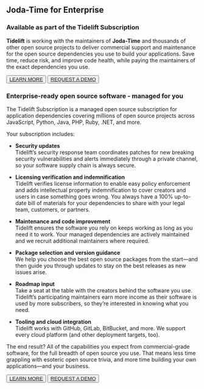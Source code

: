 ## Joda-Time for Enterprise

### Available as part of the Tidelift Subscription

**Tidelift** is working with the maintainers of **Joda-Time** and thousands of other open source projects to deliver
commercial support and maintenance for the open source dependencies you use to build your applications.
Save time, reduce risk, and improve code health, while paying the maintainers of the exact dependencies you use.

<button class="btn-learnmore" type="button">[LEARN MORE][1]</button>
<button class="btn-requestdemo" type="button">[REQUEST A DEMO][2]</button>

### Enterprise-ready open source software - managed for you

The Tidelift Subscription is a managed open source subscription for application dependencies covering millions
of open source projects across JavaScript, Python, Java, PHP, Ruby, .NET, and more.

Your subscription includes:

* **Security updates**<br />
  Tidelift’s security response team coordinates patches for new breaking security vulnerabilities and alerts
  immediately through a private channel, so your software supply chain is always secure.

* **Licensing verification and indemnification**<br />
  Tidelift verifies license information to enable easy policy enforcement and adds intellectual property
  indemnification to cover creators and users in case something goes wrong. You always have a 100% up-to-date
  bill of materials for your dependencies to share with your legal team, customers, or partners.

* **Maintenance and code improvement**<br />
  Tidelift ensures the software you rely on keeps working as long as you need it to work.
  Your managed dependencies are actively maintained and we recruit additional maintainers where required.

* **Package selection and version guidance**<br />
  We help you choose the best open source packages from the start—and then guide you through updates to stay on
  the best releases as new issues arise.

* **Roadmap input**<br />
  Take a seat at the table with the creators behind the software you use. Tidelift’s participating maintainers
  earn more income as their software is used by more subscribers, so they’re interested in knowing what you need.

* **Tooling and cloud integration**<br />
  Tidelift works with GitHub, GitLab, BitBucket, and more.
  We support every cloud platform (and other deployment targets, too).

The end result? All of the capabilities you expect from commercial-grade software, for the full breadth
of open source you use. That means less time grappling with esoteric open source trivia, and more
time building your own applications—and your business.

<button class="btn-learnmore" type="button">[LEARN MORE][1]</button>
<button class="btn-requestdemo" type="button">[REQUEST A DEMO][2]</button>

[1]: https://tidelift.com/subscription/pkg/maven-joda-time-joda-time?utm_source=maven-joda-time-joda-time&utm_medium=referral&utm_campaign=enterprise

[2]: https://tidelift.com/subscription/request-a-demo?utm_source=maven-joda-time-joda-time&utm_medium=referral&utm_campaign=enterprise
